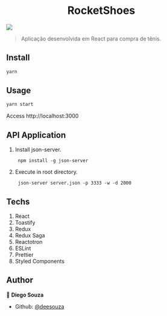 <h1 align="center">RocketShoes</h1>
<p>
  <img src="https://img.shields.io/badge/version-0.1.0-blue.svg?cacheSeconds=2592000" />
</p>

> Aplicação desenvolvida em React para compra de tênis.

## Install

```sh
yarn
```

## Usage

```sh
yarn start
```

Access http://localhost:3000

## API Application

1. Install json-server.

		npm install -g json-server

2. Execute in root directory.

		json-server server.json -p 3333 -w -d 2000

## Techs

1. React
2. Toastify
3. Redux
4. Redux Saga
5. Reactotron
6. ESLint
7. Prettier
8. Styled Components

## Author

👤 **Diego Souza**

* Github: [@deesouza](https://github.com/deesouza)
